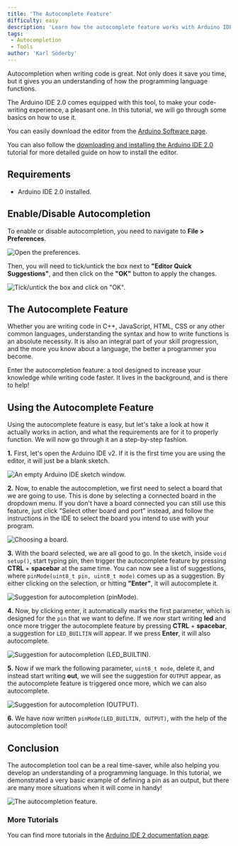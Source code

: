 ```yaml
---
title: 'The Autocomplete Feature'
difficulty: easy
description: 'Learn how the autocomplete feature works with Arduino IDE 2.0, and how it can help speed up your development time.'
tags:
 - Autocompletion
 - Tools
author: 'Karl Söderby'
---
```


Autocompletion when writing code is great. Not only does it save you time, but it gives you an understanding of how the programming language functions.

The Arduino IDE 2.0 comes equipped with this tool, to make your code-writing experience, a pleasant one. In this tutorial, we will go through some basics on how to use it.

You can easily download the editor from the [Arduino Software page](https://www.arduino.cc/en/software#experimental-software). 

You can also follow the [downloading and installing the Arduino IDE 2.0](/en/Tutorial/getting-started-with-ide-v2/ide-v2-downloading-and-installing) tutorial for more detailed guide on how to install the editor.

## Requirements

- Arduino IDE 2.0 installed. 

## Enable/Disable Autocompletion

To enable or disable autocompletion, you need to navigate to **File > Preferences**.

![Open the preferences.](assets/autocompletion-feature-img-disable.png)

Then, you will need to tick/untick the box next to **"Editor Quick Suggestions"**, and then click on the **"OK"** button to apply the changes.

![Tick/untick the box and click on "OK".](assets/autocompletion-feature-img-disable-2.png)

## The Autocomplete Feature

Whether you are writing code in C++, JavaScript, HTML, CSS or any other common languages, understanding the syntax and how to write functions is an absolute necessity. It is also an integral part of your skill progression, and the more you know about a language, the better a programmer you become.

Enter the autocompletion feature: a tool designed to increase your knowledge while writing code faster. It lives in the background, and is there to help!

## Using the Autocomplete Feature

Using the autocomplete feature is easy, but let's take a look at how it actually works in action, and what the requirements are for it to properly function. We will now go through it an a step-by-step fashion.  

**1.** First, let's open the Arduino IDE v2. If it is the first time you are using the editor, it will just be a blank sketch.

![An empty Arduino IDE sketch window.](assets/autocompletion-feature-img01.png)

**2.** Now, to enable the autocompletion, we first need to select a board that we are going to use. This is done by selecting a connected board in the dropdown menu. If you don't have a board connected you can still use this feature, just click "Select other board and port" instead, and follow the instructions in the IDE to select the board you intend to use with your program.

![Choosing a board.](assets/autocompletion-feature-img02.png)

**3.** With the board selected, we are all good to go. In the sketch, inside `void setup()`, start typing pin, then trigger the autocomplete feature by pressing **CTRL** + **spacebar** at the same time. You can now see a list of suggestions, where `pinMode(uint8_t pin, uint8_t mode)` comes up as a suggestion. By either clicking on the selection, or hitting **"Enter"**, it will autocomplete it.

![Suggestion for autocompletion (pinMode).](assets/autocompletion-feature-img03.png)

**4.** Now, by clicking enter, it automatically marks the first parameter, which is designed for the `pin` that we want to define. If we now start writing **led** and once more trigger the autocomplete feature by pressing **CTRL** + **spacebar**, a suggestion for `LED_BUILTIN` will appear. If we press **Enter**, it will also autocomplete.

![Suggestion for autocompletion (LED_BUILTIN).](assets/autocompletion-feature-img04.png)

**5.** Now if we mark the following parameter, `uint8_t mode`, delete it, and instead start writing **out**, we will see the suggestion for `OUTPUT` appear, as the autocomplete feature is triggered once more, which we can also autocomplete.


![Suggestion for autocompletion (OUTPUT).](assets/autocompletion-feature-img05.png)

**6.** We have now written `pinMode(LED_BUILTIN, OUTPUT)`, with the help of the autocompletion tool!


## Conclusion

The autocompletion tool can be a real time-saver, while also helping you develop an understanding of a programming language. In this tutorial, we demonstrated a very basic example of defining a pin as an output, but there are many more situations when it will come in handy!

![The autocompletion feature.](assets/autocompletion-feature-img06.png)

### More Tutorials

You can find more tutorials in the [Arduino IDE 2 documentation page](/software/ide-v2/).
